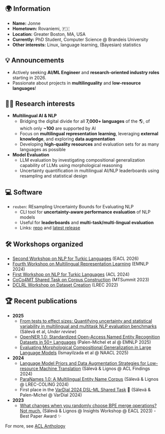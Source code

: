 ## 🌍 **Information**
- **Name:** Jonne
- **Hometown:** Rovaniemi, :finland:
- **Location:** Greater Boston, MA, USA
- **Currently:** PhD Student, Computer Science @ Brandeis University
- **Other interests:** Linux, language learning, (Bayesian) statistics

## 💡 **Announcements**
- Actively seeking **AI/ML Engineer** and **research-oriented industry roles** starting in 2026.
- Passionate about projects in **multilinguality** and **low-resource languages**!

## 👨‍🎓 **Research interests**
- **Multilingual AI & NLP** 
  - Bridging the digital divide for all **7,000+ languages** of the 🌎, of which only **~100** are supported by AI
  - Focus on **multilingual representation learning**, leveraging **external knowledge**, and exploring **data augmentation**
  - Developing **high-quality resources** and evaluation sets for as many languages as possible
- **Model Evaluation** 
  - LLM evaluation by investigating compositional generalization capability of LLMs using morphological reasoning
  - Uncertainty quantification in multilingual AI/NLP leaderboards using resampling and statistical design

## 💻 **Software**

- `reuben`: REsampling Uncertainty Bounds for Evaluating NLP
  - CLI tool for **uncertainty-aware performance evaluation** of NLP models
  - Useful for **leaderboards** and **multi-task/multi-lingual evaluation**
  - Links: [repo](https://github.com/j0ma/reuben) and [latest release](https://github.com/j0ma/reuben/releases/latest)

## 🛠️ **Workshops organized**
- [Second Workshop on NLP for Turkic Languages](https://sigturk.github.io/workshop2026) (EACL 2026)
- [Fourth Workshop on Multilingual Representation Learning](https://sigtyp.github.io/ws2024-mrl.html) (EMNLP 2024)
- [First Workshop on NLP for Turkic Languages](https://aclanthology.org/volumes/2024.sigturk-1/) (ACL 2024)
- [CoCo4MT Shared Task on Corpus Construction](https://aclanthology.org/2023.mtsummit-coco4mt.3/) (MTSummit 2023)
- [DCLRL Workshop on Dataset Creation](https://dclrl.github.io/) (LREC 2022)

## 🏆 **Recent publications**
- **2025**
  - [From tests to effect sizes: Quantifying uncertainty and statistical variability in multilingual and multitask NLP evaluation benchmarks](https://arxiv.org/abs/2509.22612) (Sälevä et al, *Under review*)
  - [OpenNER 1.0: Standardized Open-Access Named Entity Recognition Datasets in 50+ Languages](https://arxiv.org/abs/2412.09587) (Palen-Michel et al @ EMNLP 2025)
  - [Evaluating Morphological Compositional Generalization in Large Language Models](https://aclanthology.org/2025.naacl-long.59/) (Ismayilzada et al @ NAACL 2025)
- **2024** 
  - [Language Model Priors and Data Augmentation Strategies for Low-resource Machine Translation](https://aclanthology.org/2024.findings-acl.768/) (Sälevä & Lignos @ ACL Findings 2024)
  - [ParaNames 1.0: A Multilingual Entity Name Corpus](https://aclanthology.org/2024.lrec-main.1103/) (Sälevä & Lignos @ LREC-COLING 2024)
  - First place in the [VarDial 2024 DSL-ML Shared Task](https://aclanthology.org/2024.vardial-1.22/) 🥇 (Sälevä & Palen-Michel @ VarDial 2024)
- **2023**
  - [What changes when you randomly choose BPE merge operations? Not much.](https://aclanthology.org/2023.insights-1.7/) (Sälevä & Lignos @ Insights Workshop @ EACL 2023) - Best Paper Award ✨

For more, see [ACL Anthology](https://aclanthology.org/people/jonne-saleva/)

